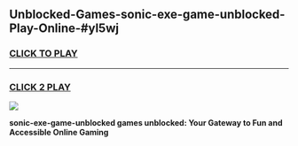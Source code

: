 
## Unblocked-Games-sonic-exe-game-unblocked-Play-Online-#yl5wj
<h3>
<a href="https://premium.freeplayer.one?title=sonic-exe-game-unblocked&ref=27F">CLICK TO PLAY</a></h3>
<hr>

<h3>
<a href="https://premium.freeplayer.one?title=sonic-exe-game-unblocked&ref=27F">CLICK 2 PLAY</a>
  
</h3>

<a href="https://premium.freeplayer.one?title=sonic-exe-game-unblocked&ref=27F"><img src="https://clearcache.store/games.png"></a>


**sonic-exe-game-unblocked games unblocked: Your Gateway to Fun and Accessible Online Gaming**
